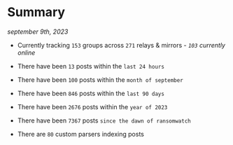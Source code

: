
# Summary
_september 9th, 2023_

- Currently tracking `153` groups across `271` relays & mirrors - _`103` currently online_

- There have been `13` posts within the `last 24 hours`

- There have been `100` posts within the `month of september`

- There have been `846` posts within the `last 90 days`

- There have been `2676` posts within the `year of 2023`

- There have been `7367` posts `since the dawn of ransomwatch`

- There are `80` custom parsers indexing posts
